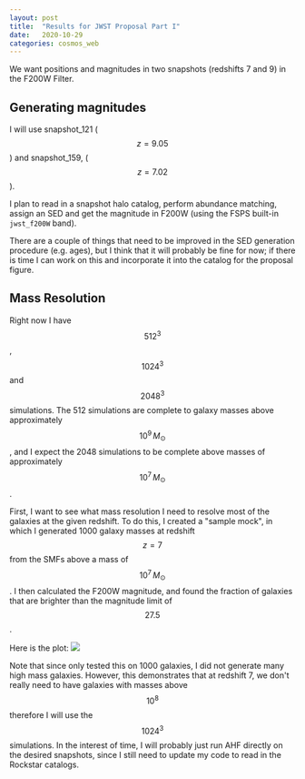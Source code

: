 ```yaml
---
layout: post
title:  "Results for JWST Proposal Part I"
date:   2020-10-29
categories: cosmos_web
---
```


We want positions and magnitudes in two snapshots (redshifts 7 and 9) in the F200W Filter.

## Generating magnitudes

I will use snapshot_121 ($$z=9.05$$) and snapshot_159, ($$z=7.02$$).

I plan to read in a snapshot halo catalog, perform abundance matching, assign an SED and get the magnitude in F200W (using the FSPS built-in <code>jwst_f200W</code> band).

There are a couple of things that need to be improved in the SED generation procedure (e.g. ages), but I think that it will probably be fine for now; if there is time I can work on this and incorporate it into the catalog for the proposal figure.



## Mass Resolution

Right now I have $$512^3$$, $$1024^3$$ and $$2048^3$$ simulations. The 512 simulations are complete to galaxy masses above approximately $$10^9\,M_{\odot}$$, and I expect the 2048 simulations to be complete above masses of approximately $$10^7 \,M_{\odot}$$.

First, I want to see what mass resolution I need to resolve most of the galaxies at the given redshift. To do this, I created a "sample mock", in which I generated 1000 galaxy masses at redshift $$z=7$$ from the SMFs above a mass of $$10^{7}\,M_{\odot}$$. I then calculated the F200W magnitude, and found the fraction of galaxies that are brighter than the magnitude limit of $$27.5$$.

Here is the plot:
<img src="{{ site.baseurl }}/assets/plots/20201029_frac_detect.png">


Note that since only tested this on 1000 galaxies, I did not generate many high mass galaxies. However, this demonstrates that at redshift 7, we don't really need to have galaxies with masses above $$10^8$$ therefore I will use the $$1024^3$$ simulations. In the interest of time, I will probably just run AHF directly on the desired snapshots, since I still need to update my code to read in the Rockstar catalogs.
